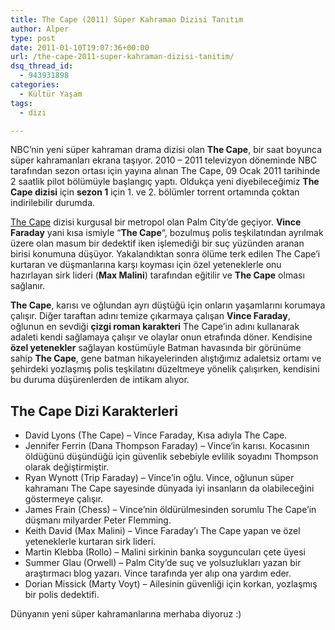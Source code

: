 ```yaml
---
title: The Cape (2011) Süper Kahraman Dizisi Tanıtım
author: Alper
type: post
date: 2011-01-10T19:07:36+00:00
url: /the-cape-2011-super-kahraman-dizisi-tanitim/
dsq_thread_id:
  - 943931898
categories:
  - Kültür Yaşam
tags:
  - dizi

---
```

NBC&#8217;nin yeni süper kahraman drama dizisi olan **The Cape**, bir saat boyunca süper kahramanları ekrana taşıyor. 2010 &#8211; 2011 televizyon döneminde NBC tarafından sezon ortası için yayına alınan The Cape, 09 Ocak 2011 tarihinde 2 saatlik pilot bölümüyle başlangıç yaptı. Oldukça yeni diyebileceğimiz **The Cape dizisi** için **sezon 1** için 1. ve 2. bölümler torrent ortamında çoktan indirilebilir durumda.

<a href="http://www.nbc.com/the-cape/" target="_blank">The Cape</a> dizisi kurgusal bir metropol olan Palm City&#8217;de geçiyor. **Vince Faraday** yani kısa ismiyle &#8220;**The Cape**&#8220;, bozulmuş polis teşkilatından ayrılmak üzere olan masum bir dedektif iken işlemediği bir suç yüzünden aranan birisi konumuna düşüyor. Yakalandıktan sonra ölüme terk edilen The Cape&#8217;i kurtaran ve düşmanlarına karşı koyması için özel yeteneklerle onu hazırlayan sirk lideri (**Max Malini**) tarafından eğitilir ve **The Cape** olması sağlanır.

**The Cape**, karısı ve oğlundan ayrı düştüğü için onların yaşamlarını korumaya çalışır. Diğer taraftan adını temize çıkarmaya çalışan **Vince Faraday**, oğlunun en sevdiği **çizgi roman karakteri** The Cape&#8217;in adını kullanarak adaleti kendi sağlamaya çalışır ve olaylar onun etrafında döner. Kendisine **özel yetenekler** sağlayan kostümüyle Batman havasında bir görünüme sahip **The Cape**, gene batman hikayelerinden alıştığımız adaletsiz ortamı ve şehirdeki yozlaşmış polis teşkilatını düzeltmeye yönelik çalışırken, kendisini bu duruma düşürenlerden de intikam alıyor.

## The Cape Dizi Karakterleri

  * David Lyons (The Cape) – Vince Faraday, Kısa adıyla The Cape.
  * Jennifer Ferrin (Dana Thompson Faraday) – Vince&#8217;in karısı. Kocasının öldüğünü düşündüğü için güvenlik sebebiyle evlilik soyadını Thompson olarak değiştirmiştir.
  * Ryan Wynott (Trip Faraday) – Vince’in oğlu. Vince, oğlunun süper kahramanı The Cape sayesinde dünyada iyi insanların da olabileceğini göstermeye çalışır.
  * James Frain (Chess) – Vince&#8217;nin öldürülmesinden sorumlu The Cape&#8217;in düşmanı milyarder Peter Flemming.
  * Keith David (Max Malini) – Vince Faraday&#8217;ı The Cape yapan ve özel yeteneklerle kurtaran sirk lideri.
  * Martin Klebba (Rollo) – Malini sirkinin banka soyguncuları çete üyesi
  * Summer Glau (Orwell) – Palm City&#8217;de suç ve yolsuzlukları yazan bir araştırmacı blog yazarı. Vince tarafında yer alıp ona yardım eder.
  * Dorian Missick (Marty Voyt) – Ailesinin güvenliği için korkan, yozlaşmış bir polis dedektifi.

  
Dünyanın yeni süper kahramanlarına merhaba diyoruz :)